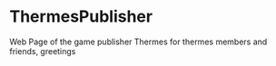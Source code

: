 # ThermesPublisher
Web Page of the game publisher Thermes for thermes members and friends, greetings
